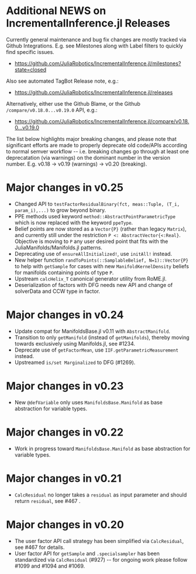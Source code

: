 # Additional NEWS on IncrementalInference.jl Releases

Currently general maintenance and bug fix changes are mostly tracked via Github Integrations.  E.g. see Milestones along with Label filters to quickly find specific issues.
- https://github.com/JuliaRobotics/IncrementalInference.jl/milestones?state=closed

Also see automated TagBot Release note, e.g.:
- https://github.com/JuliaRobotics/IncrementalInference.jl/releases

Alternatively, either use the Github Blame, or the Github `/compare/v0.18.0...v0.19.0` API, e.g.:
- https://github.com/JuliaRobotics/IncrementalInference.jl/compare/v0.18.0...v0.19.0

The list below highlights major breaking changes, and please note that significant efforts are made to properly deprecate old code/APIs according to normal semver workflow -- i.e. breaking changes go through at least one deprecatation (via warnings) on the dominant number in the version number.  E.g. v0.18 -> v0.19 (warnings) -> v0.20 (breaking).

# Major changes in v0.25

- Changed API to `testFactorResidualBinary(fct, meas::Tuple, (T_i, param_i),...)` to grow beyond binary.
- PPE methods used keyword `method::AbstractPointParametricType` which is now replaced with the keyword `ppeType`.
- Belief points are now stored as a `Vector{P}` (rather than legacy `Matrix`), and currently still under the restriction `P <: AbstractVector{<:Real}`.  Objective is moving to `P` any user desired point that fits with the JuliaManifolds/Manifolds.jl patterns.
- Deprecating use of `ensureAllInitialized!`, use `initAll!` instead.
- New helper function `randToPoints(::SamplableBelief, N=1)::Vector{P}` to help with `getSample` for cases with new `ManifoldKernelDensity` beliefs for manifolds containing points of type `P`.
- Upstream `calcHelix_T` canonical generator utility from RoME.jl.
- Deserialization of factors with DFG needs new API and change of solverData and CCW type in factor.

# Major changes in v0.24

- Update compat for ManifoldsBase.jl v0.11 with `AbstractManifold`.
- Transition to only `getManifold` (instead of `getManifolds`), thereby moving towards exclusively using Manifolds.jl, see #1234.
- Deprecate use of `getFactorMean`, use `IIF.getParametricMeasurement` instead.
- Upstreamed `is/set Marginalized` to DFG (#1269).
# Major changes in v0.23

- New `@defVariable` only uses `ManifoldsBase.Manifold` as base abstraction for variable types.
# Major changes in v0.22

- Work in progress toward `ManifoldsBase.Manifold` as base abstraction for variable types.
# Major changes in v0.21

- `CalcResidual` no longer takes a `residual` as input parameter and should return `residual`, see #467 .

# Major changes in v0.20

- The user factor API call strategy has been simplified via `CalcResidual`, see #467 for details.
- User factor API for `getSample` and `.specialsampler` has been standardized via `CalcResidual` (#927) -- for ongoing work please follow #1099 and #1094 and #1069.